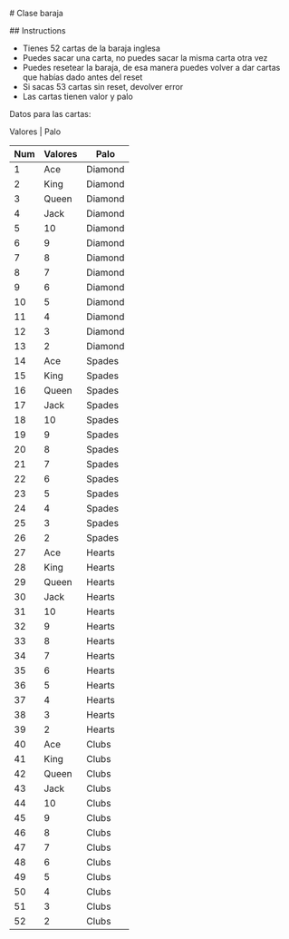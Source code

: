 # Clase baraja

## Instructions

- Tienes 52 cartas de la baraja inglesa
- Puedes sacar una carta, no puedes sacar la misma carta otra vez
- Puedes resetear la baraja, de esa manera puedes volver a dar cartas que habías dado antes del reset
- Si sacas 53 cartas sin reset, devolver error
- Las cartas tienen valor y palo

Datos para las cartas:

Valores | Palo

| Num | Valores | Palo    |
| --- | ------- | ------- |
| 1   | Ace     | Diamond |
| 2   | King    | Diamond |
| 3   | Queen   | Diamond |
| 4   | Jack    | Diamond |
| 5   | 10      | Diamond |
| 6   | 9       | Diamond |
| 7   | 8       | Diamond |
| 8   | 7       | Diamond |
| 9   | 6       | Diamond |
| 10  | 5       | Diamond |
| 11  | 4       | Diamond |
| 12  | 3       | Diamond |
| 13  | 2       | Diamond |
| 14  | Ace     | Spades  |
| 15  | King    | Spades  |
| 16  | Queen   | Spades  |
| 17  | Jack    | Spades  |
| 18  | 10      | Spades  |
| 19  | 9       | Spades  |
| 20  | 8       | Spades  |
| 21  | 7       | Spades  |
| 22  | 6       | Spades  |
| 23  | 5       | Spades  |
| 24  | 4       | Spades  |
| 25  | 3       | Spades  |
| 26  | 2       | Spades  |
| 27  | Ace     | Hearts  |
| 28  | King    | Hearts  |
| 29  | Queen   | Hearts  |
| 30  | Jack    | Hearts  |
| 31  | 10      | Hearts  |
| 32  | 9       | Hearts  |
| 33  | 8       | Hearts  |
| 34  | 7       | Hearts  |
| 35  | 6       | Hearts  |
| 36  | 5       | Hearts  |
| 37  | 4       | Hearts  |
| 38  | 3       | Hearts  |
| 39  | 2       | Hearts  |
| 40  | Ace     | Clubs   |
| 41  | King    | Clubs   |
| 42  | Queen   | Clubs   |
| 43  | Jack    | Clubs   |
| 44  | 10      | Clubs   |
| 45  | 9       | Clubs   |
| 46  | 8       | Clubs   |
| 47  | 7       | Clubs   |
| 48  | 6       | Clubs   |
| 49  | 5       | Clubs   |
| 50  | 4       | Clubs   |
| 51  | 3       | Clubs   |
| 52  | 2       | Clubs   |
